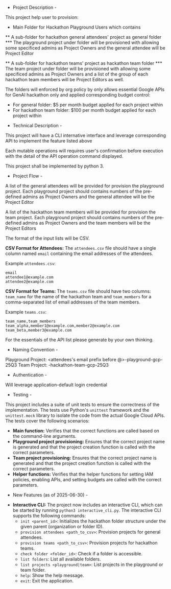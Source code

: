 - Project Description - 

This project help user to provision:

* Main Folder for Hackathon Playground Users which contains

** A sub-folder for hackathon general attendees' project as general folder
*** The playground project under folder will be provisioned with allowing some specificed admins as Project Owners and the general attendee will be Project Editor

** A sub-folder for hackathon teams' project as hackathon team folder
*** The team project under folder will be provisioned with allowing some specificed admins as Project Owners and a list of the group of each hackathon team members will be Project Editors as well.

The folders will enforced by org policy by only allows essential Google APIs for GenAI hackathon only and applied corresponding budget control:

* For general folder: $5 per month budget applied for each project within
* For hackathon team folder: $100 per month budget applied for each project within

- Technical Description -

This project will have a CLI internative interface and leverage corresponding API to implement the feature listed above

Each mutable operations will requires user's confirmation before execution with the detail of the API operation command displayed.

This project shall be implemented by python 3.

- Project Flow -

A list of the general attendees will be provided for provision the playground project. Each playground project should contains numbers of the pre-defined admins as Project Owners and the general attendee will be the Project Editor

A list of the hackathon team members will be provided for provision the team project. Each playground project should contains numbers of the pre-defined admins as Project Owners and the team members will be the Project Editors

The format of the input lists will be CSV. 

**CSV Format for Attendees:**
The `attendees.csv` file should have a single column named `email` containing the email addresses of the attendees.

Example `attendees.csv`:
```csv
email
attendee1@example.com
attendee2@example.com
```

**CSV Format for Teams:**
The `teams.csv` file should have two columns: `team_name` for the name of the hackathon team and `team_members` for a comma-separated list of email addresses of the team members.

Example `teams.csv`:
```csv
team_name,team_members
team_alpha,member1@example.com,member2@example.com
team_beta,member3@example.com
```

For the essentials of the API list please generate by your own thinking.

- Naming Convention -

Playground Project: <attendees's email prefix before @>-playground-gcp-25Q3
Team Project: <hackathon team name>-hackathon-team-gcp-25Q3

- Authentication -

Will leverage application-default login credential

- Testing -

This project includes a suite of unit tests to ensure the correctness of the implementation. The tests use Python's `unittest` framework and the `unittest.mock` library to isolate the code from the actual Google Cloud APIs. The tests cover the following scenarios:

*   **Main function:** Verifies that the correct functions are called based on the command-line arguments.
*   **Playground project provisioning:** Ensures that the correct project name is generated and that the project creation function is called with the correct parameters.
*   **Team project provisioning:** Ensures that the correct project name is generated and that the project creation function is called with the correct parameters.
*   **Helper functions:** Verifies that the helper functions for setting IAM policies, enabling APIs, and setting budgets are called with the correct parameters.

- New Features (as of 2025-06-30) -

*   **Interactive CLI:** The project now includes an interactive CLI, which can be started by running `python3 interactive_cli.py`. The interactive CLI supports the following commands:
    *   `init <parent_id>`: Initializes the hackathon folder structure under the given parent (organization or folder ID).
    *   `provision attendees <path_to_csv>`: Provision projects for general attendees.
    *   `provision teams <path_to_csv>`: Provision projects for hackathon teams.
    *   `check folder <folder_id>`: Check if a folder is accessible.
    *   `list folders`: List all available folders.
    *   `list projects <playground|team>`: List projects in the playground or team folder.
    *   `help`: Show the help message.
    *   `exit`: Exit the application.
